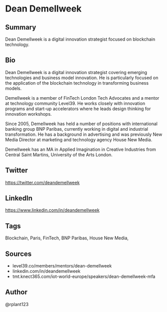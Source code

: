 # Dean Demellweek

## Summary
Dean Demellweek is a digital innovation strategist focused on blockchain technology.

## Bio
Dean Demellweek is a digital innovation strategist covering emerging technologies and business model innovation. He is particularly focused on the application of the blockchain technology in transforming business models. 

Demellweek is a member of FinTech London Tech Advocates and a mentor at technology community Level39. He works closely with innovation programs and start-up accelerators where he leads design thinking for innovation workshops.

Since 2005, Demellweek has held a number of positions with international banking group BNP Paribas, currently working in digital and industrial transformation. He has a background in advertising and was previously New Media Director at marketing and technology agency House New Media. 

Demellweek has an MA in Applied Imagination in Creative Industries from Central Saint Martins, University of the Arts London. 

## Twitter
https://twitter.com/deandemellweek

## LinkedIn
https://www.linkedin.com/in/deandemellweek

## Tags
Blockchain, Paris, FinTech, BNP Paribas, House New Media,

## Sources
- level39.co/members/mentors/dean-demellweek
- linkedin.com/in/deandemellweek
- tmt.knect365.com/iot-world-europe/speakers/dean-demellweek-mfa

## Author
@rplant123
